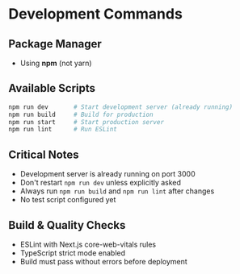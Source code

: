 # Development Commands

## Package Manager
- Using **npm** (not yarn)

## Available Scripts
```bash
npm run dev       # Start development server (already running)
npm run build     # Build for production
npm run start     # Start production server
npm run lint      # Run ESLint
```

## Critical Notes
- Development server is already running on port 3000
- Don't restart `npm run dev` unless explicitly asked
- Always run `npm run build` and `npm run lint` after changes
- No test script configured yet

## Build & Quality Checks
- ESLint with Next.js core-web-vitals rules
- TypeScript strict mode enabled
- Build must pass without errors before deployment